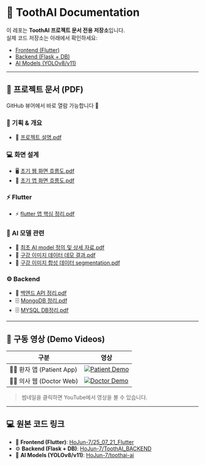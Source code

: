 # 🦷 ToothAI Documentation

이 레포는 **ToothAI 프로젝트 문서 전용 저장소**입니다.  
실제 코드 저장소는 아래에서 확인하세요:

- [Frontend (Flutter)](https://github.com/HoJun-7/25_07_21_Flutter)
- [Backend (Flask + DB)](https://github.com/HoJun-7/ToothAI_BACKEND)
- [AI Models (YOLOv8/v11)](https://github.com/HoJun-7/toothai-ai)

<hr/>

## 📑 프로젝트 문서 (PDF)

GitHub 뷰어에서 바로 열람 가능합니다 📑

### 📝 기획 & 개요
- 📄 [프로젝트 설명.pdf](./docs/pdf/%ED%94%84%EB%A1%9C%EC%A0%9D%ED%8A%B8%20%EC%84%A4%EB%AA%85.pdf)

### 💻 화면 설계
- 🖥️ [초기 웹 화면 흐름도.pdf](./docs/pdf/%EC%B4%88%EA%B8%B0%20%EC%9B%B9%20%ED%99%94%EB%A9%B4%20%ED%9D%90%EB%A6%84%EB%8F%84.pdf)
- 📱 [초기 앱 화면 흐름도.pdf](./docs/pdf/%EC%B4%88%EA%B8%B0%20%EC%95%B1%20%ED%99%94%EB%A9%B4%20%ED%9D%90%EB%A6%84%EB%8F%84.pdf)

### ⚡ Flutter
- ⚡ [flutter 앱 핵심 정리.pdf](./docs/pdf/flutter%20%EC%95%B1%20%ED%95%B5%EC%8B%AC%20%EC%A0%95%EB%A6%AC.pdf)

### 🤖 AI 모델 관련
- 📘 [최초 AI model 정의 및 상세 자료.pdf](./docs/pdf/%EC%B5%9C%EC%B4%88%20AI%20model%20%EC%A0%95%EC%9D%98%20%EB%B0%8F%20%EC%83%81%EC%84%B8%20%EC%9E%90%EB%A3%8C.pdf)
- 🧪 [구강 이미지 데이터 데모 결과.pdf](./docs/pdf/%EA%B5%AC%EA%B0%95%20%EC%9D%B4%EB%AF%B8%EC%A7%80%20%EB%8D%B0%EB%AA%A8%20%EA%B2%B0%EA%B3%BC.pdf)
- 🧪 [구강 이미지 합성 데이터 segmentation.pdf](./docs/pdf/%EA%B5%AC%EA%B0%95%20%EC%9D%B4%EB%AF%B8%EC%A7%80%20%ED%95%A9%EC%84%B1%20%EB%8D%B0%EC%9D%B4%ED%84%B0%20segmentation.pdf)

### ⚙️ Backend
- 📡 [백엔드 API 정리.pdf](./docs/pdf/%EB%B0%B1%EC%97%94%EB%93%9C%20API%20%EC%A0%95%EB%A6%AC.pdf)
- 🗄️ [MongoDB 정리.pdf](./docs/pdf/MongoDB%20%EC%A0%95%EB%A6%AC.pdf)
- 🗄️ [MYSQL DB정리.pdf](./docs/pdf/MYSQL%20DB%EC%A0%95%EB%A6%AC.pdf)

<hr/>

## 🎥 구동 영상 (Demo Videos)

| 구분 | 영상 |
|---|---|
| 🧑‍🦷 환자 앱 (Patient App) | [![Patient Demo](https://img.youtube.com/vi/iyhG9KH39nU/0.jpg)](https://youtu.be/iyhG9KH39nU) |
| 👨‍⚕️ 의사 웹 (Doctor Web) | [![Doctor Demo](https://img.youtube.com/vi/Mhwuo9oW2wA/0.jpg)](https://youtu.be/Mhwuo9oW2wA) |

> 썸네일을 클릭하면 YouTube에서 영상을 볼 수 있습니다.

<hr/>

## 💻 원본 코드 링크

- 📱 **Frontend (Flutter)**: [HoJun-7/25_07_21_Flutter](https://github.com/HoJun-7/25_07_21_Flutter)  
- ⚙️ **Backend (Flask + DB)**: [HoJun-7/ToothAI_BACKEND](https://github.com/HoJun-7/ToothAI_BACKEND)  
- 🤖 **AI Models (YOLOv8/v11)**: [HoJun-7/toothai-ai](https://github.com/HoJun-7/toothai-ai)
